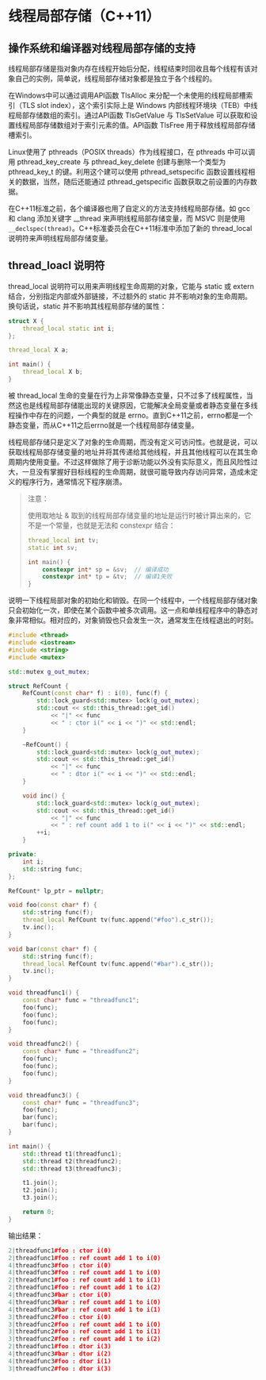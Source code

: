 # 线程局部存储（C++11）

## 操作系统和编译器对线程局部存储的支持

线程局部存储是指对象内存在线程开始后分配，线程结束时回收且每个线程有该对象自己的实例，简单说，线程局部存储对象都是独立于各个线程的。

在Windows中可以通过调用API函数 TlsAlloc 来分配一个未使用的线程局部槽索引（TLS slot index），这个索引实际上是 Windows 内部线程环境块（TEB）中线程局部存储数组的索引。通过API函数 TlsGetValue 与 TlsSetValue 可以获取和设置线程局部存储数组对于索引元素的值。API函数 TlsFree 用于释放线程局部存储槽索引。

Linux使用了 pthreads（POSIX threads）作为线程接口，在 pthreads 中可以调用 pthread_key_create 与 pthread_key_delete 创建与删除一个类型为 pthread_key_t 的键。利用这个建可以使用 pthread_setspecific 函数设置线程相关的数据，当然，随后还能通过 pthread_getspecific 函数获取之前设置的内存数据。

在C++11标准之前，各个编译器也用了自定义的方法支持线程局部存储。如 gcc 和 clang 添加关键字 __thread 来声明线程局部存储变量，而 MSVC 则是使用 `__declspec(thread)`。C++标准委员会在C++11标准中添加了新的 thread_local 说明符来声明线程局部存储变量。

## thread_loacl 说明符

thread_local 说明符可以用来声明线程生命周期的对象，它能与 static 或 extern 结合，分别指定内部或外部链接，不过额外的 static 并不影响对象的生命周期。换句话说，static 并不影响其线程局部存储的属性：

```c++
struct X {
    thread_local static int i;
};

thread_local X a;

int main() {
	thread_local X b;
}
```

被 thread_local 生命的变量在行为上非常像静态变量，只不过多了线程属性，当然这也是线程局部存储能出现的关键原因，它能解决全局变量或者静态变量在多线程操作中存在的问题，一个典型的就是 errno。直到C++11之前，errno都是一个静态变量，而从C++11之后errno就是一个线程局部存储变量。

线程局部存储只是定义了对象的生命周期，而没有定义可访问性。也就是说，可以获取线程局部存储变量的地址并将其传递给其他线程，并且其他线程可以在其生命周期内使用变量。不过这样做除了用于诊断功能以外没有实际意义，而且风险性过大，一旦没有掌握好目标线程的生命周期，就很可能导致内存访问异常，造成未定义的程序行为，通常情况下程序崩溃。

> 注意：
>
> 使用取地址 & 取到的线程局部存储变量的地址是运行时被计算出来的，它不是一个常量，也就是无法和 constexpr 结合：
>
> ```c++
> thread_local int tv;
> static int sv;
> 
> int main() {
>     constexpr int* sp = &sv;	// 编译成功
>     constexpr int* tp = &tv;	// 编译1失败
> }
> ```

说明一下线程局部对象的初始化和销毁。在同一个线程中，一个线程局部存储对象只会初始化一次，即使在某个函数中被多次调用。这一点和单线程程序中的静态对象非常相似。相对应的，对象销毁也只会发生一次，通常发生在线程退出的时刻。

```c++
#include <thread>
#include <iostream>
#include <string>
#include <mutex>

std::mutex g_out_mutex;

struct RefCount {
    RefCount(const char* f) : i(0), func(f) {
        std::lock_guard<std::mutex> lock(g_out_mutex);
        std::cout << std::this_thread::get_id() 
            << "|" << func 
            << " : ctor i(" << i << ")" << std::endl;
    }

    ~RefCount() {
        std::lock_guard<std::mutex> lock(g_out_mutex);
        std::cout << std::this_thread::get_id()
            << "|" << func
            << " : dtor i(" << i << ")" << std::endl;
    }

    void inc() {
        std::lock_guard<std::mutex> lock(g_out_mutex);
        std::cout << std::this_thread::get_id()
            << "|" << func
            << " : ref count add 1 to i(" << i << ")" << std::endl;
        ++i;
    }

private:
    int i;
    std::string func;
};

RefCount* lp_ptr = nullptr;

void foo(const char* f) {
    std::string func(f);
    thread_local RefCount tv(func.append("#foo").c_str());
    tv.inc();
}

void bar(const char* f) {
    std::string func(f);
    thread_local RefCount tv(func.append("#bar").c_str());
    tv.inc();
}

void threadfunc1() {
    const char* func = "threadfunc1";
    foo(func);
    foo(func);
    foo(func);
}

void threadfunc2() {
    const char* func = "threadfunc2";
    foo(func);
    foo(func);
    foo(func);
}

void threadfunc3() {
    const char* func = "threadfunc3";
    foo(func);
    bar(func);
    bar(func);
}

int main() {
    std::thread t1(threadfunc1);
    std::thread t2(threadfunc2);
    std::thread t3(threadfunc3);

    t1.join();
    t2.join();
    t3.join();

    return 0;
}
```

输出结果：

```c++
2|threadfunc1#foo : ctor i(0)
2|threadfunc1#foo : ref count add 1 to i(0)
4|threadfunc3#foo : ctor i(0)
4|threadfunc3#foo : ref count add 1 to i(0)
2|threadfunc1#foo : ref count add 1 to i(1)
2|threadfunc1#foo : ref count add 1 to i(2)
4|threadfunc3#bar : ctor i(0)
4|threadfunc3#bar : ref count add 1 to i(0)
4|threadfunc3#bar : ref count add 1 to i(1)
3|threadfunc2#foo : ctor i(0)
3|threadfunc2#foo : ref count add 1 to i(0)
3|threadfunc2#foo : ref count add 1 to i(1)
3|threadfunc2#foo : ref count add 1 to i(2)
2|threadfunc1#foo : dtor i(3)
4|threadfunc3#bar : dtor i(2)
4|threadfunc3#foo : dtor i(1)
3|threadfunc2#foo : dtor i(3)
```



